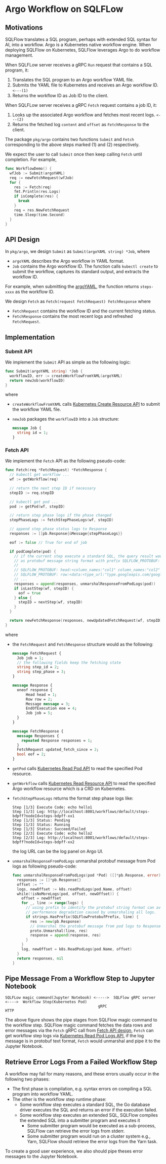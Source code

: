 # Argo Workflow on SQLFLow

## Motivations

SQLFlow translates a SQL program, perhaps with extended SQL syntax for AI, into a workflow. Argo is a Kubernetes native workflow engine. When deploying SQLFlow on Kubernetes, SQLFlow leverages Argo to do workflow management.

When SQLFLow server receives a gRPC `Run` request that contains a SQL program, it:

1. Translates the SQL program to an Argo workflow YAML file.
1. Submits the YAML file to Kubernetes and receives an Argo workflow ID. `<---(1)`
1. Returns the workflow ID as Job ID to the client.

When SQLFLow server receives a gRPC `Fetch` request contains a job ID, it:

1. Looks up the associated Argo workflow and fetches most recent logs. `<---(2)`
1. Returns the fetched log `content` and `offset` as `FetchResponse` to the client.

The package `pkg/argo` contains two functions `Submit` and `Fetch` corresponding to the above steps marked (1) and (2) respectively.

We expect the user to call `Submit` once then keep calling `Fetch` until completion. For example,

```go
func WorkflowDemo() {
  wfJob := Submit(argoYAML)
  req := newFetchRequest(wfJob)
  for {
    res := Fetch(req)
    fmt.Println(res.Logs)
    if isComplete(res) {
      break
    }
    req = res.NewFetchRequest
    time.Sleep(time.Second)
  }
}
```

## API Design

In `pkg/argo`, we design `Submit` as `Submit(argoYAML string) *Job`, where

- `argoYAML` describes the Argo workflow in YAML format.
- `Job` contains the Argo workflow ID. The function calls `kubectl create` to submit the workflow, captures its standard output, and extracts the workflow ID.

For example, when submitting the [argoYAML](https://github.com/argoproj/argo/blob/master/examples/steps.yaml), the function returns `steps-xxxx` as the workflow ID.

We design `Fetch` as `Fetch(request FetchRequest) FetchResponse` where

- `FetchRequest` contains the workflow ID and the current fetching status.
- `FetchResponse` contains the most recent logs and refreshed `FetchRequest`.

## Implementation

### Submit API

We implement the `Submit` API as simple as the following logic:

``` go
func Submit(argoYAML string) *Job {
  workflowID, err := createWorkflowFromYAML(argoYAML)
  return newJob(workflowID)
}
```

where

- `createWorkflowFromYAML` calls [Kubernetes Create Resource API](https://kubernetes.io/docs/reference/generated/kubernetes-api/v1.10/#resource-operations) to submit the workflow YAML file.

- `newJob` packages the `workflowID` into a `Job` structure:

    ``` protobuf
    message Job {
      string id = 1;
    }
    ```

### Fetch API

We implement the `Fetch` API as the following pseudo-code:

``` go
func Fetch(req *FetchRequest) *FetchResponse {
  // kubectl get workflow ...
  wf := getWorkflow(req)

  // return the next step ID if necessary
  stepID := req.stepID

  // kubectl get pod ...
  pod := getPod(wf, stepID)

  // return step phase logs if the phase changed
  stepPhaseLogs := fetchStepPhaseLogs(wf, stepID)

  // append step phase status logs to Response
  responses := []pb.Response{&Message{stepPhaseLogs}}

  eof := false // True for end of job

  if podComplete(pod) {
    // if the current step execute a standard SQL, the query result would be output
    // as protobuf message string format with prefix SQLFLOW_PROTOBUF:
    //
    // SQLFLOW_PROTOBUF: head:<column_names:"col1" column_names:"col2" column_names:"col3" ... >
    // SQLFLOW_PROTOBUF: row:<data:<type_url:"type.googleapis.com/google.protobuf.DoubleValue" value:"\t\232\231\231\231\231\231\031@" >
    // ...
    responses = append(responses, unmarshalResponseFromPodLogs(pod))
    if isLastStep(wf, stepID) {
      eof = true
    } else {
      stepID = nextStep(wf, stepID)
    }
  }

  return newFetchResponse(responses, newUpdatedFetchRequest(wf, stepID), eof)
}
```

where

- the `FetchRequest` and `FetchResponse` structure would as the following:

    ``` protobuf
    message FetchRequest {
      Job job = 1;
      // the following fields keep the fetching state
      string step_id = 2;
      string step_phase = 3;
    }

    message Response {
      oneof response {
          Head head = 1;
          Row row = 2;
          Message message = 3;
          EndOfExecution eoe = 4;
          Job job = 5;
      }
    }

    message FetchResponse {
      message Responses {
        repeated Response responses = 1;
      }
      FetchRequest updated_fetch_since = 2;
      bool eof = 2;
    }
    ```

- `getPod` calls [Kubernetes Read Pod API](https://kubernetes.io/docs/reference/generated/kubernetes-api/v1.10/#read-61) to read the specified Pod resource.
- `getWorkflow` calls [Kubernetes Read Resource API](https://kubernetes.io/docs/reference/generated/kubernetes-api/v1.10/#resource-operations) to read the specified Argo workflow resource which is a CRD on Kubernetes.
- `fetchStepPhaseLogs` returns the format step phase logs like:

    ``` text
    Step [1/3] Execute Code: echo hello1
    Step [1/3] Log: http://localhost:8001/workflows/default/steps-bdpff?nodeId=steps-bdpff-xx1
    Step [1/3] Status: Pending
    Step [1/3] Status: Running
    Step [1/3] Status: Succeed/Failed
    Step [2/3] Execute Code: echo hello2
    Step [2/3] Log: http://localhost:8001/workflows/default/steps-bdpff?nodeId=steps-bdpff-xx2
    ```

    the log URL can be the log panel on Argo UI.

- `unmarshalResponseFromPodLogs` unmarshal protobuf message from Pod logs as following pseudo-code:

    ``` go
    func unmarshalResponseFromPodLogs(pod *Pod) ([]*pb.Response, error) {
      responses := []*pb.Response{}
      offset := ""
      logs, newOffset := k8s.readPodLogs(pod.Name, offset)
      while(!isNoMoreLogs(pod, offset, newOffset)) {
        offset = newOffset
        for _, line := range(logs) {
          // using prefix to identify the protobuf string format can avoid
          // performance degradation caused by unmarshaling all logs.
          if strings.HasPrefix(SQLFlowProtobufPrefix, line) {
            res := new(pb.Response)
            // Unmarshal the protobuf message from pod logs to Response Message
            proto.Unmarshal(line, res)
            response = append(response, res)
          }
        }
        log, newOffset = k8s.ReadPodLogs(pod.Name, offset)
      }
      return responses, nil
    }
    ```

## Pipe Message From a Workflow Step to Jupyter Notebook

``` text
SQLFLow magic command(Jupyter Notebook) <----->  SQLFlow gRPC server  <---->  Workflow Step(Kubernetes Pod)
                                          gRPC                         HTTP
```

The above figure shows the pipe stages from SQLFlow magic command to the workflow step.
SQLFlow magic command fetches the data rows and error messages via the `Fetch`
gRPC call from [Fetch API design](#Fetch-API), `Fetch` can get workflow step logs
via [Kubernetes Read Pod Logs API](https://kubernetes.io/docs/reference/generated/kubernetes-api/v1.10/#read-log),
if the log message is in protobuf text format, `Fetch` would unmarshal and pipe it to the Jupyter Notebook.

## Retrieve Error Logs From a Failed Workflow Step

A workflow may fail for many reasons, and these errors usually occur in the following two phases:

- The first phase is compilation, e.g. syntax errors on compiling a SQL program into workflow YAML.
- The other is the workflow step runtime phase:
  - Some workflow step executes a standard SQL, the Go database driver executes the SQL and returns an error if the execution failed.
  - Some workflow step executes an extended SQL, SQLFlow compiles the extended SQL into a submitter program and executes it
    - Some submitter program would be executed as a sub-process, SQLFlow can retrieve the error logs from stderr.
    - Some submitter program would run on a cluster system e.g., Yarn, SQLFlow should retrieve the error logs from the Yarn task.

To create a good user experience, we also should pipe theses error messages to the Jupyter Notebook.
